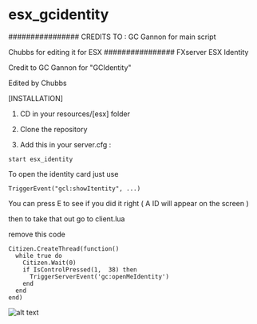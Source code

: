 # esx_gcidentity
################
CREDITS TO :
GC Gannon for main script

Chubbs for editing it for ESX
################
FXserver ESX Identity

Credit to GC Gannon for "GCIdentity"

Edited by Chubbs

[INSTALLATION]

1) CD in your resources/[esx] folder
2) Clone the repository


3) Add this in your server.cfg :

```
start esx_identity
```
To open the identity card just use

```
TriggerEvent("gcl:showItentity", ...)
```

You can press E to see if you did it right ( A ID will appear on the screen ) 

then to take that out go to client.lua

remove this code

```
Citizen.CreateThread(function()
  while true do
    Citizen.Wait(0)
    if IsControlPressed(1,  38) then
      TriggerServerEvent('gc:openMeIdentity')
    end
  end
end)
```

![alt text](https://image.prntscr.com/image/CiKwlfZSQSWdhHcnw1x2EQ.png)
